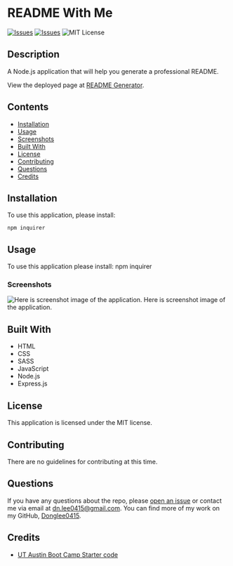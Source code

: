 # README With Me
[![Issues](https://img.shields.io/github/issues/Donglee0415/readme-generator)](https://github.com/Donglee0415/readme-generator/issues) [![Issues](https://img.shields.io/github/contributors/Donglee0415/readme-generator)](https://github.com/Donglee0415/readme-generator/graphs/contributors) ![MIT License](https://img.shields.io/badge/license-MIT-blue)

## Description
A Node.js application that will help you generate a professional README.
            
View the deployed page at [README Generator](https://donglee0415.github.io/readme-with-me/).
## Contents
* [Installation](#installation)
* [Usage](#usage)
* [Screenshots](#screenshots)
* [Built With](#built-with)
* [License](#license)
* [Contributing](#contributing)
* [Questions](#questions)
* [Credits](#credits)

## Installation
To use this application, please install: 
```
npm inquirer
```
    
## Usage
To use this application please install: npm inquirer 
    
### Screenshots
![Here is  screenshot image of the application.](./dist/images/screenshot/png)
Here is  screenshot image of the application.

## Built With

* HTML
* CSS
* SASS
* JavaScript
* Node.js
* Express.js
    
## License
This application is licensed under the MIT license.
    
## Contributing
There are no guidelines for contributing at this time.
    
## Questions
If you have any questions about the repo, please [open an issue](https://github.com/Donglee0415/readme-generator/issues) or contact me via email at dn.lee0415@gmail.com. You can find more of my work on my GitHub, [Donglee0415](https://github.com/Donglee0415/).
    
## Credits
* [UT Austin Boot Camp Starter code](git@github.com:coding-boot-camp/potential-enigma.git)

    
